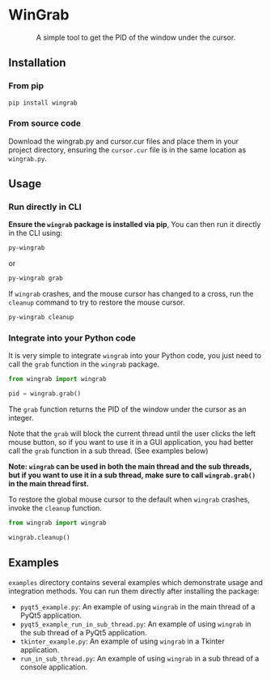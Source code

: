 # WinGrab
<div align="center">A simple tool to get the PID of the window under the cursor.</div>

## Installation
### From pip

```bash
pip install wingrab
```

### From source code

Download the wingrab.py and cursor.cur files and place them in your project directory, 
ensuring the `cursor.cur` file is in the same location as `wingrab.py`.

## Usage

### Run directly in CLI

**Ensure the `wingrab` package is installed via pip**, You can then run it directly in the CLI using:

```bash
py-wingrab
```

or

```bash
py-wingrab grab
```

If `wingrab` crashes, and the mouse cursor has changed to a cross, 
run the `cleanup` command to try to restore the mouse cursor.

```bash
py-wingrab cleanup
```

### Integrate into your Python code

It is very simple to integrate `wingrab` into your Python code,
you just need to call the `grab` function in the `wingrab` package.

```python
from wingrab import wingrab

pid = wingrab.grab()
```

The `grab` function returns the PID of the window under the cursor as an integer.

Note that the `grab` will block the current thread until the user clicks the left mouse button,
so if you want to use it in a GUI application,
you had better call the `grab` function in a sub thread. (See examples below)

**Note: `wingrab` can be used in both the main thread and the sub threads, 
but if you want to use it in a sub thread, make sure to call `wingrab.grab()` in the main thread first.**

To restore the global mouse cursor to the default when `wingrab` crashes, invoke the `cleanup` function.

```python
from wingrab import wingrab

wingrab.cleanup()
```

## Examples

`examples` directory contains several examples which demonstrate usage and integration methods. 
You can run them directly after installing the package:

- `pyqt5_example.py`: An example of using `wingrab` in the main thread of a PyQt5 application.
- `pyqt5_example_run_in_sub_thread.py`: An example of using `wingrab` in the sub thread of a PyQt5 application.
- `tkinter_example.py`: An example of using `wingrab` in a Tkinter application.
- `run_in_sub_thread.py`: An example of using `wingrab` in a sub thread of a console application.
